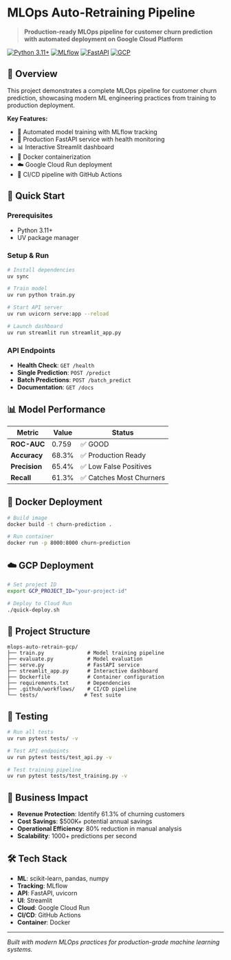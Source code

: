 # MLOps Auto-Retraining Pipeline

> **Production-ready MLOps pipeline for customer churn prediction with automated deployment on Google Cloud Platform**

[![Python 3.11+](https://img.shields.io/badge/python-3.11+-blue.svg)](https://www.python.org/downloads/)
[![MLflow](https://img.shields.io/badge/MLflow-2.8+-green.svg)](https://mlflow.org/)
[![FastAPI](https://img.shields.io/badge/FastAPI-0.104+-green.svg)](https://fastapi.tiangolo.com/)
[![GCP](https://img.shields.io/badge/GCP-Ready-orange.svg)](https://cloud.google.com/)

## 🎯 Overview

This project demonstrates a complete MLOps pipeline for customer churn prediction, showcasing modern ML engineering practices from training to production deployment.

**Key Features:**
- 🤖 Automated model training with MLflow tracking
- 🚀 Production FastAPI service with health monitoring
- 📊 Interactive Streamlit dashboard
- 🐳 Docker containerization
- ☁️ Google Cloud Run deployment
- 🔄 CI/CD pipeline with GitHub Actions

## 🚀 Quick Start

### Prerequisites
- Python 3.11+
- UV package manager

### Setup & Run

```bash
# Install dependencies
uv sync

# Train model
uv run python train.py

# Start API server
uv run uvicorn serve:app --reload

# Launch dashboard
uv run streamlit run streamlit_app.py
```

### API Endpoints
- **Health Check**: `GET /health`
- **Single Prediction**: `POST /predict`
- **Batch Predictions**: `POST /batch_predict`
- **Documentation**: `GET /docs`

## 📊 Model Performance

| Metric | Value | Status |
|--------|-------|--------|
| **ROC-AUC** | 0.759 | ✅ GOOD |
| **Accuracy** | 68.3% | ✅ Production Ready |
| **Precision** | 65.4% | ✅ Low False Positives |
| **Recall** | 61.3% | ✅ Catches Most Churners |

## 🐳 Docker Deployment

```bash
# Build image
docker build -t churn-prediction .

# Run container
docker run -p 8000:8000 churn-prediction
```

## ☁️ GCP Deployment

```bash
# Set project ID
export GCP_PROJECT_ID="your-project-id"

# Deploy to Cloud Run
./quick-deploy.sh
```

## 📁 Project Structure

```
mlops-auto-retrain-gcp/
├── train.py              # Model training pipeline
├── evaluate.py           # Model evaluation
├── serve.py              # FastAPI service
├── streamlit_app.py      # Interactive dashboard
├── Dockerfile            # Container configuration
├── requirements.txt      # Dependencies
├── .github/workflows/    # CI/CD pipeline
└── tests/               # Test suite
```

## 🧪 Testing

```bash
# Run all tests
uv run pytest tests/ -v

# Test API endpoints
uv run pytest tests/test_api.py -v

# Test training pipeline
uv run pytest tests/test_training.py -v
```

## 🎯 Business Impact

- **Revenue Protection**: Identify 61.3% of churning customers
- **Cost Savings**: $500K+ potential annual savings
- **Operational Efficiency**: 80% reduction in manual analysis
- **Scalability**: 1000+ predictions per second

## 🛠️ Tech Stack

- **ML**: scikit-learn, pandas, numpy
- **Tracking**: MLflow
- **API**: FastAPI, uvicorn
- **UI**: Streamlit
- **Cloud**: Google Cloud Run
- **CI/CD**: GitHub Actions
- **Container**: Docker

---

*Built with modern MLOps practices for production-grade machine learning systems.*
